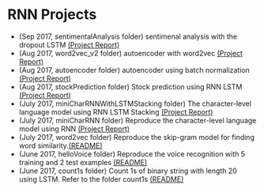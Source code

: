 # RNN Projects
- (Sep 2017, sentimentalAnalysis folder) sentimenal analysis with the dropout LSTM <a href="sentimentalAnalysis/ProjectReport.pdf" target="_self"> (Project Report) </a>
- (Aug 2017, word2vec_v2 folder) autoencoder with word2vec <a href="word2vec_v2/ProjectReport.pdf" target="_self"> (Project Report) </a>
- (Aug 2017, autoencoder folder) autoencoder using batch normalization <a href="autoencoder/ProjectReport.pdf" target="_self"> (Project Report) </a>
- (Aug 2017, stockPrediction folder) Stock prediction using RNN LSTM <a href="stockPrediction/ProjectReport.pdf" target="_self"> (Project Report) </a>
- (July 2017, miniCharRNNWithLSTMStacking folder) The character-level language model using RNN LSTM Stacking <a href="miniCharRNNWithLSTMStacking/ProjectReport.pdf" target="_self"> (Project Report) </a>
- (July 2017, miniCharRNN folder) Reproduce the character-level language model using RNN <a href="miniCharRNN/ProjectReport.pdf" target="_self"> (Project Report) </a>
- (July 2017, word2vec folder)
  Reproduce the skip-gram model for finding word similarity.<a href="word2vec/Readme.txt" target="_self">(README)</a>
- (June 2017, helloVoice folder) 
  Reproduce the voice recognition with 5 training and 2 test examples <a href="helloVoice/Readme.txt" target="_self">(README)</a>
- (June 2017, count1s folder) 
  Count 1s of binary string with length 20 using LSTM. Refer to the folder count1s <a href="count1s/Readme.pdf" target="_self">(README)</a>
  
